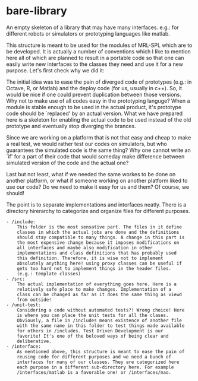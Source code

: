# bare-library
An empty skeleton of a library that may have many interfaces. e.g.: for
different robots or simulators or prototyping languages like matlab.

This structure is meant to be used for the modules of MRL-SPL which are to be
developed. It is actually a number of conventions which I like to mention here
all of which are planned to result in a portable code so that one can easily
write new interfaces to the classes they need and use it for a new purpose.
Let's first check why we did it:

The initial idea was to ease the pain of diverged code of prototypes (e.g.: in
Octave, R, or Matlab) and the deploy code (for us, usually in c++). So, it
would be nice if one could prevent duplication between those versions. Why not
to make use of all codes easy in the prototyping languge? When a module is
stable enough to be used in the actual product, it's prototype code should be
`replaced' by an actual version. What we have prepared here is a skeleton for
enabling the actual code to be used instead of the old prototype and eventually
stop diverging the brances.

Since we are working on a platform that is not that easy and cheap to make a
real test, we would rather test our codes on simulators, but who guarantees the
simulated code is the same thing? Why one cannot write an `if' for a part of
their code that would someday make difference between simulated version of the
code and the actual one?

Last but not least, what if we needed the same workes to be done on another
platform, or what if someone working on another platform liked to use our code?
Do we need to make it easy for us and them? Of course, we should!

The point is to separate implementations and interfaces neatly. There is a
directory hirerarchy to categorize and organize files for different purposes.

	- /include:
		This folder is the most sensative part. The files in it define
		classes in which the actual jobs are done and the definitions
		should stay compatible to many things. A change in this part is
		the most expensive change because it imposes modifications on
		all interfaces and maybe also modification in other
		implementations and class definitions that has probably used
		this definition. Therefore, it is wise not to implement
		absolutely anything here! using proxy classes can be useful if
		gets too hard not to implement things in the header files.
		(e.g.: template classes)
	- /src:
		The actual implementation of everything goes here. Here is a
		relatively safe place to make changes. Implementation of a
		class can be changed as far as it does the same thing as viewd
		from outside!
	- /unit-test:
		Considering a code without automated tests?! Wrong choice! Here
		is where you can place the unit tests for all the clases.
		Obviously, a file in /includes means existence of another file
		with the same name in this folder to test things made available
		for others in /includes. Test Driven Development is our
		favorite! It's one of the beloved ways of being clear and
		deliberative.
	- /interface:
		As mentioned above, this structure is meant to ease the pain of
		reusing code for different purposes and we need a bunch of
		interfaces for many of our classes. They are categorized here
		each purpose in a different sub-directory here. For example
		/interfaces/matlab is a favorable one! or /interfaces/nao.

